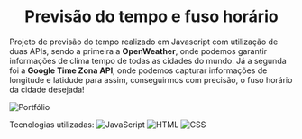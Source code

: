 <h1 align="center"> Previsão do tempo e fuso horário </h1>

Projeto de previsão do tempo realizado em Javascript com utilização de duas APIs, sendo a primeira a **OpenWeather**, onde podemos garantir informações de clima tempo de todas as cidades do mundo. Já a segunda foi a **Google Time Zona API**, onde podemos capturar informações de longitude e latidude para assim, conseguirmos com precisão, o fuso horário da cidade desejada!

![Portfólio](https://github.com/GabrielGoris/TimeWeather/assets/153543714/ec75e0d3-5e54-4be5-bf17-3d5314aaf47b)


Tecnologias utilizadas:
![JavaScript](https://img.shields.io/badge/JavaScript-ES6-yellow)  ![HTML](https://img.shields.io/badge/HTML-5-orange)  ![CSS](https://img.shields.io/badge/CSS-3-blue)
